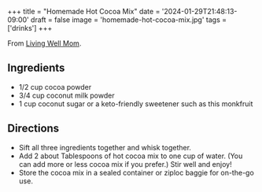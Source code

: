 +++
title = "Homemade Hot Cocoa Mix"
date = '2024-01-29T21:48:13-09:00'
draft = false
image = 'homemade-hot-cocoa-mix.jpg'
tags = ['drinks']
+++

From [Living Well Mom](https://livingwellmom.com/homemade-hot-cocoa-mix/).

## Ingredients
* 1/2 cup cocoa powder
* 3/4 cup coconut milk powder
* 1 cup coconut sugar or a keto-friendly sweetener such as this monkfruit

## Directions
* Sift all three ingredients together and whisk together.
* Add 2 about Tablespoons of hot cocoa mix to one cup of water. (You can add more or less cocoa mix if you prefer.) Stir well and enjoy!
* Store the cocoa mix in a sealed container or ziploc baggie for on-the-go use.
